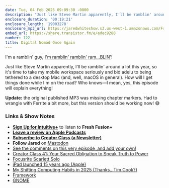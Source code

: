 ```yaml
---
date: Tue, 04 Feb 2025 09:09:30 -0800
description: "Just like Steve Martin apparently, I'll be ramblin' around a lot this year, so it's time to take my mobile workspace seriously and bid adeiu to being tethered to a desktop Mac (and, well, macOS in general). How will I get things done while I'm on the road? Who knows—I mean, yes, this episode will explain everything!"
enclosure_duration: '00:19:21'
enclosure_length: '19003278'
enclosure_mp3_url: https://jaredwhiteshow.s3.us-west-1.amazonaws.com/FreshFusion_Episode_122%20-%20Digital%20Nomad%20Once%20Again%20-%20Fixed.mp3
embed_url: https://share.transistor.fm/e/edec9288
number: 122
title: Digital Nomad Once Again
---
```


I'm a ramblin' guy, [I'm ramblin' ramblin' ram…BLIN'](https://www.youtube.com/watch?v=1anBub9qg-8)!

Just like Steve Martin apparently, I'll be ramblin' around a lot this year, so it's time to take my mobile workspace seriously and bid adeiu to being tethered to a desktop Mac (and, well, macOS in general). How will I get things done while I'm on the road? Who knows—I mean, yes, this episode will explain everything!

**Update:** the original published MP3 was missing chapter markers. Had to wrangle with Ferrite a bit more, but this version should be working now! 😅

### Links & Show Notes

* **[Sign Up for Intuitive+](https://plus.intuitivefuture.com)** to listen to **Fresh Fusion+**
* **[Leave a review on Apple Podcasts](https://podcasts.apple.com/us/podcast/fresh-fusion/id1387528457)**
* **[Subscribe to Creator Class (a Newsletter)](https://jaredwhite.com/creator-class)**
* **Follow Jared** on [Mastodon](https://indieweb.social/@jaredwhite)
* [See the comments on this very episode, and add your own!](https://jaredwhite.com/podcast/122)
* [Creator Class 41: Your Sacred Obligation to Speak Truth to Power](https://jaredwhite.com/creator-class/2025-01-29/)
* [Focusrite Scarlett Solo](https://us.focusrite.com/products/scarlett-solo)
* [iPad launched 15 years ago \(Apple\)](https://www.apple.com/newsroom/2010/01/27Apple-Launches-iPad/)
* [My Shifting Computing Habits in 2025 \(Thanks…Tim Cook?\)](https://theinternet.review/2025/01/31/my-shifting-computing-habits-thanks-tim-cook/)
* [Framework](https://frame.work/)
* [GNOME](https://www.gnome.org/)